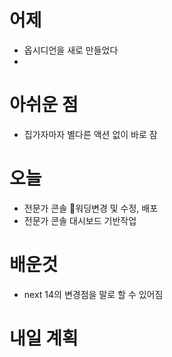 # 어제
- 옵시디언을 새로 만들었다
- 
# 아쉬운 점
- 집가자마자 별다른 액션 없이 바로 잠

# 오늘
- 전문가 콘솔 워딩변경 및 수정, 배포
- 전문가 콘솔 대시보드 기반작업
# 배운것
- next 14의 변경점을 말로 할 수 있어짐


# 내일 계획